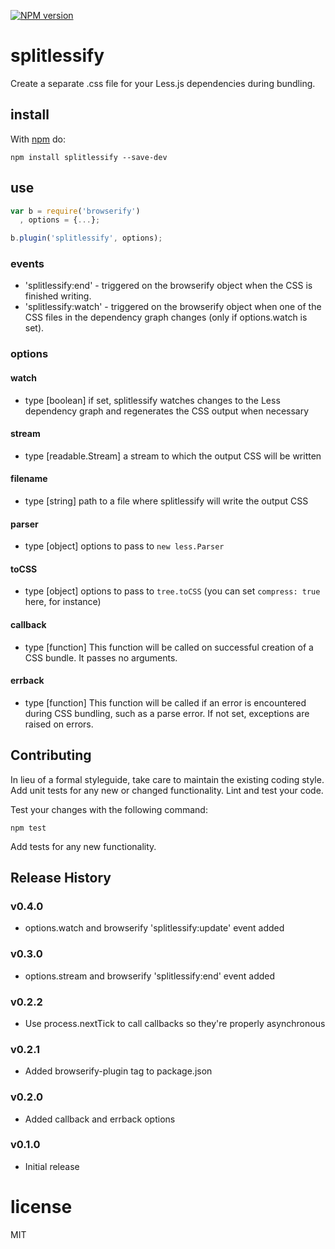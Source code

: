 [![NPM version](https://badge.fury.io/js/splitlessify.png)](http://badge.fury.io/js/splitlessify)

# splitlessify

Create a separate .css file for your Less.js dependencies during bundling.

## install

With [npm](http://npmjs.org) do:

```
npm install splitlessify --save-dev
```

## use

```js
var b = require('browserify')
  , options = {...};

b.plugin('splitlessify', options);
```

### events
  - 'splitlessify:end' - triggered on the browserify object when the CSS is finished writing.
  - 'splitlessify:watch' - triggered on the browserify object when one of the CSS files in the dependency graph changes (only if options.watch is set).

### options

#### watch
 - type [boolean] if set, splitlessify watches changes to the Less dependency graph and regenerates the CSS output when necessary 

#### stream
 - type [readable.Stream] a stream to which the output CSS will be written

#### filename
 - type [string] path to a file where splitlessify will write the output CSS

#### parser
 - type [object] options to pass to ```new less.Parser```

#### toCSS
 - type [object] options to pass to ```tree.toCSS``` (you can set ```compress: true``` here, for instance)

#### callback
 - type [function] This function will be called on successful creation of a CSS bundle. It passes no arguments.

#### errback
 - type [function] This function will be called if an error is encountered during CSS bundling, such as a parse error. If not set, exceptions are raised on errors.

## Contributing
In lieu of a formal styleguide, take care to maintain the existing coding style. Add unit tests for any new or changed functionality. Lint and test your code.

Test your changes with the following command:

```
npm test
```

Add tests for any new functionality.

## Release History

### v0.4.0
  - options.watch and browserify 'splitlessify:update' event added

### v0.3.0
  - options.stream and browserify 'splitlessify:end' event added

### v0.2.2
  - Use process.nextTick to call callbacks so they're properly asynchronous

### v0.2.1
  - Added browserify-plugin tag to package.json

### v0.2.0
  - Added callback and errback options

### v0.1.0
  - Initial release

# license

MIT
